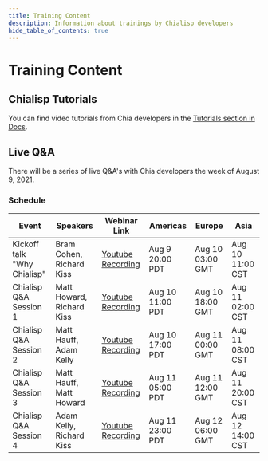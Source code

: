```yaml
---
title: Training Content
description: Information about trainings by Chialisp developers
hide_table_of_contents: true
---
```


# Training Content

## Chialisp Tutorials

You can find video tutorials from Chia developers in the [Tutorials section in Docs](/docs/tutorials/why_chia_is_great).

## Live Q&A

There will be a series of live Q&A's with Chia developers the week of August 9, 2021.

### Schedule 

|Event|Speakers|Webinar Link|Americas|Europe|Asia
|---|---|---|---|---|---|
|Kickoff talk "Why Chialisp" | Bram Cohen, Richard Kiss | [Youtube Recording](https://youtu.be/O0iae_-zXcs) | Aug 9 20:00 PDT | Aug 10 03:00 GMT | Aug 10 11:00 CST|
|Chialisp Q&A Session 1 | Matt Howard, Richard Kiss | [Youtube Recording](https://youtu.be/gBWVbeB3qag) | Aug 10 11:00 PDT | Aug 10 18:00 GMT | Aug 11 02:00 CST|
|Chialisp Q&A Session 2 | Matt Hauff, Adam Kelly | [Youtube Recording](https://youtu.be/JU26LlHAKWU) | Aug 10 17:00 PDT | Aug 11 00:00 GMT | Aug 11 08:00 CST|
|Chialisp Q&A Session 3 | Matt Hauff, Matt Howard | [Youtube Recording](https://youtu.be/s85YJZEDMk0) | Aug 11 05:00 PDT | Aug 11 12:00 GMT | Aug 11 20:00 CST|
|Chialisp Q&A Session 4 | Adam Kelly, Richard Kiss | [Youtube Recording](https://youtu.be/Hp0fpOUELu4) | Aug 11 23:00 PDT | Aug 12 06:00 GMT | Aug 12 14:00 CST|
